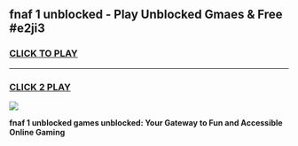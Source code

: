 
## fnaf 1 unblocked - Play Unblocked Gmaes & Free #e2ji3
<h3>
<a href="https://premium.freeplayer.one?title=fnaf_1_unblocked&ref=03M">CLICK TO PLAY</a></h3>
<hr>

<h3>
<a href="https://premium.freeplayer.one?title=fnaf_1_unblocked&ref=03M">CLICK 2 PLAY</a>
  
</h3>

<a href="https://premium.freeplayer.one?title=fnaf_1_unblocked&ref=03M"><img src="https://clearcache.store/games.png"></a>


**fnaf 1 unblocked games unblocked: Your Gateway to Fun and Accessible Online Gaming**
